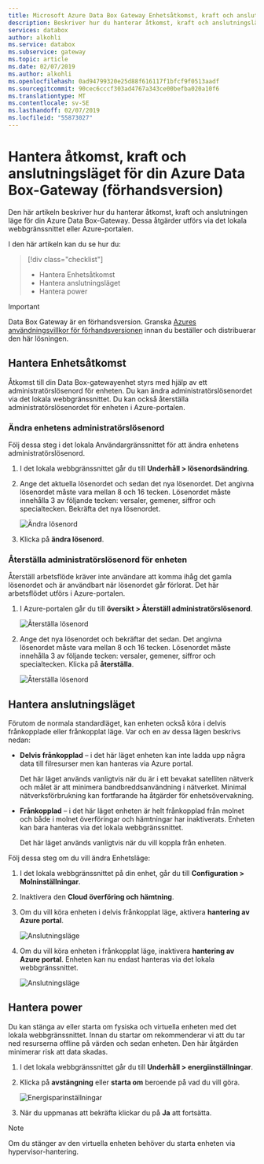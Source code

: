 ```yaml
---
title: Microsoft Azure Data Box Gateway Enhetsåtkomst, kraft och anslutningsläget | Microsoft Docs
description: Beskriver hur du hanterar åtkomst, kraft och anslutningsläget för Azure Data Box Gateway-enheten som hjälper dig att överföra data till Azure
services: databox
author: alkohli
ms.service: databox
ms.subservice: gateway
ms.topic: article
ms.date: 02/07/2019
ms.author: alkohli
ms.openlocfilehash: 0ad94799320e25d88f616117f1bfcf9f0513aadf
ms.sourcegitcommit: 90cec6cccf303ad4767a343ce00befba020a10f6
ms.translationtype: MT
ms.contentlocale: sv-SE
ms.lasthandoff: 02/07/2019
ms.locfileid: "55873027"
---
```

# <a name="manage-access-power-and-connectivity-mode-for-your-azure-data-box-gateway-preview"></a>Hantera åtkomst, kraft och anslutningsläget för din Azure Data Box-Gateway (förhandsversion)

Den här artikeln beskriver hur du hanterar åtkomst, kraft och anslutningen läge för din Azure Data Box-Gateway. Dessa åtgärder utförs via det lokala webbgränssnittet eller Azure-portalen.

I den här artikeln kan du se hur du:

> [!div class="checklist"]
> * Hantera Enhetsåtkomst
> * Hantera anslutningsläget
> * Hantera power

> [!IMPORTANT]
> Data Box Gateway är en förhandsversion. Granska [Azures användningsvillkor för förhandsversionen](https://azure.microsoft.com/support/legal/preview-supplemental-terms/) innan du beställer och distribuerar den här lösningen.

## <a name="manage-device-access"></a>Hantera Enhetsåtkomst

Åtkomst till din Data Box-gatewayenhet styrs med hjälp av ett administratörslösenord för enheten. Du kan ändra administratörslösenordet via det lokala webbgränssnittet. Du kan också återställa administratörslösenordet för enheten i Azure-portalen.

### <a name="change-device-administrator-password"></a>Ändra enhetens administratörslösenord

Följ dessa steg i det lokala Användargränssnittet för att ändra enhetens administratörslösenord.

1. I det lokala webbgränssnittet går du till **Underhåll > lösenordsändring**.
2. Ange det aktuella lösenordet och sedan det nya lösenordet. Det angivna lösenordet måste vara mellan 8 och 16 tecken. Lösenordet måste innehålla 3 av följande tecken: versaler, gemener, siffror och specialtecken. Bekräfta det nya lösenordet.

    ![Ändra lösenord](media/data-box-gateway-manage-access-power-connectivity-mode/change-password-1.png)

3. Klicka på **ändra lösenord**.
 
### <a name="reset-device-administrator-password"></a>Återställa administratörslösenord för enheten

Återställ arbetsflöde kräver inte användare att komma ihåg det gamla lösenordet och är användbart när lösenordet går förlorat. Det här arbetsflödet utförs i Azure-portalen.

1. I Azure-portalen går du till **översikt > Återställ administratörslösenord**.

    ![Återställa lösenord](media/data-box-gateway-manage-access-power-connectivity-mode/reset-password-1.png)

 
2. Ange det nya lösenordet och bekräftar det sedan. Det angivna lösenordet måste vara mellan 8 och 16 tecken. Lösenordet måste innehålla 3 av följande tecken: versaler, gemener, siffror och specialtecken. Klicka på **återställa**.

    ![Återställa lösenord](media/data-box-gateway-manage-access-power-connectivity-mode/reset-password-2.png)

## <a name="manage-connectivity-mode"></a>Hantera anslutningsläget

Förutom de normala standardläget, kan enheten också köra i delvis frånkopplade eller frånkopplat läge. Var och en av dessa lägen beskrivs nedan:

- **Delvis frånkopplad** – i det här läget enheten kan inte ladda upp några data till filresurser men kan hanteras via Azure portal.

    Det här läget används vanligtvis när du är i ett bevakat satelliten nätverk och målet är att minimera bandbreddsanvändning i nätverket. Minimal nätverksförbrukning kan fortfarande ha åtgärder för enhetsövervakning.

- **Frånkopplad** – i det här läget enheten är helt frånkopplad från molnet och både i molnet överföringar och hämtningar har inaktiverats. Enheten kan bara hanteras via det lokala webbgränssnittet.

    Det här läget används vanligtvis när du vill koppla från enheten.

Följ dessa steg om du vill ändra Enhetsläge:

1. I det lokala webbgränssnittet på din enhet, går du till **Configuration > Molninställningar**.
2. Inaktivera den **Cloud överföring och hämtning**.
3. Om du vill köra enheten i delvis frånkopplat läge, aktivera **hantering av Azure portal**.

    ![Anslutningsläge](media/data-box-gateway-manage-access-power-connectivity-mode/connectivity-mode-1.png)
 
4. Om du vill köra enheten i frånkopplat läge, inaktivera **hantering av Azure portal**. Enheten kan nu endast hanteras via det lokala webbgränssnittet.

    ![Anslutningsläge](media/data-box-gateway-manage-access-power-connectivity-mode/connectivity-mode-2.png)

## <a name="manage-power"></a>Hantera power

Du kan stänga av eller starta om fysiska och virtuella enheten med det lokala webbgränssnittet. Innan du startar om rekommenderar vi att du tar ned resurserna offline på värden och sedan enheten. Den här åtgärden minimerar risk att data skadas.

1. I det lokala webbgränssnittet går du till **Underhåll > energiinställningar**.
2. Klicka på **avstängning** eller **starta om** beroende på vad du vill göra.

    ![Energisparinställningar](media/data-box-gateway-manage-access-power-connectivity-mode/shut-down-restart-1.png)

3. När du uppmanas att bekräfta klickar du på **Ja** att fortsätta.

> [!NOTE]
> Om du stänger av den virtuella enheten behöver du starta enheten via hypervisor-hantering.
